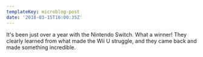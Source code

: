 ```yaml
---
templateKey: microblog-post
date: '2018-03-15T16:00:35Z'
---
```


It's been just over a year with the Nintendo Switch. What a winner! They clearly learned from what made the Wii U struggle, and they came back and made something incredible.

